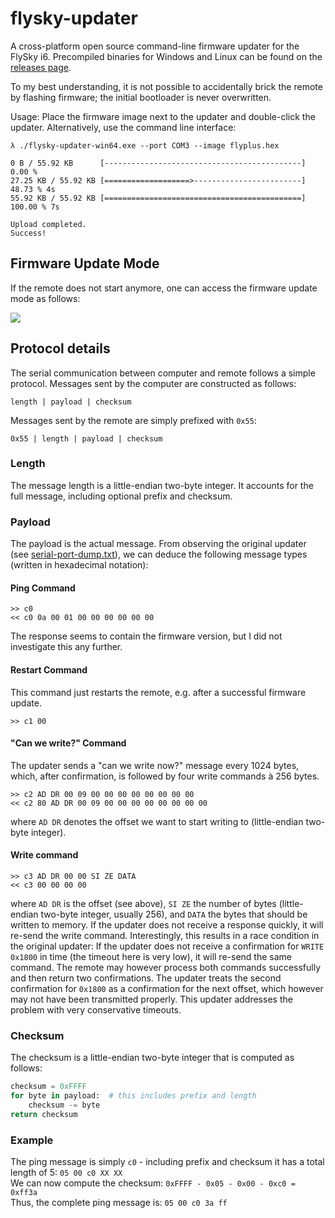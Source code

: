 # flysky-updater

A cross-platform open source command-line firmware updater for the FlySky i6.
Precompiled binaries for Windows and Linux can be found on the [releases page](https://github.com/mhils/flysky-updater/releases).

To my best understanding, it is not possible to accidentally brick the remote by flashing firmware; the initial bootloader is never overwritten.

Usage: Place the firmware image next to the updater and double-click the updater. Alternatively, use the command line interface:

```
λ ./flysky-updater-win64.exe --port COM3 --image flyplus.hex

0 B / 55.92 KB      [--------------------------------------------]   0.00 %
27.25 KB / 55.92 KB [===================>------------------------]  48.73 % 4s
55.92 KB / 55.92 KB [============================================] 100.00 % 7s

Upload completed.
Success!
```

## Firmware Update Mode

If the remote does not start anymore, one can access the firmware update mode as follows:

![](https://maximilianhils.com/upload/2016-02/i6firmwaremodepic.jpg)


## Protocol details

The serial communication between computer and remote follows a simple protocol.
Messages sent by the computer are constructed as follows:
```
length | payload | checksum
```
Messages sent by the remote are simply prefixed with `0x55`:
```
0x55 | length | payload | checksum
```

### Length
The message length is a little-endian two-byte integer. It accounts for the full message, including optional prefix and checksum.

### Payload
The payload is the actual message. From observing the original updater (see [serial-port-dump.txt](serial-port-dump.txt)), we can deduce the following message types (written in hexadecimal notation):

#### Ping Command
```
>> c0
<< c0 0a 00 01 00 00 00 00 00 00
```
The response seems to contain the firmware version, but I did not investigate this any further.

#### Restart Command
This command just restarts the remote, e.g. after a successful firmware update.
```
>> c1 00
```
#### "Can we write?" Command
The updater sends a "can we write now?" message every 1024 bytes, which, after confirmation, is followed by four write commands à 256 bytes.
```
>> c2 AD DR 00 09 00 00 00 00 00 00 00 00
<< c2 80 AD DR 00 09 00 00 00 00 00 00 00 00
```
where `AD DR` denotes the offset we want to start writing to (little-endian two-byte integer).

#### Write command
```
>> c3 AD DR 00 00 SI ZE DATA
<< c3 00 00 00 00
```
where `AD DR` is the offset (see above), `SI ZE` the number of bytes (little-endian two-byte integer, usually 256), and `DATA` the  bytes that should be written to memory.
If the updater does not receive a response quickly, it will re-send the write command. Interestingly, this results in a race condition in the original updater: If the updater does not receive a confirmation for `WRITE 0x1800` in time (the timeout here is very low), it will re-send the same command. The remote may however process both commands successfully and then return two confirmations. The updater treats the second confirmation for `0x1800` as a confirmation for the next offset, which however may not have been transmitted properly. This updater addresses the problem with very conservative timeouts.

### Checksum
The checksum is a little-endian two-byte integer that is computed as follows:
```python
checksum = 0xFFFF
for byte in payload:  # this includes prefix and length
	checksum -= byte
return checksum
```

### Example

The ping message is simply `c0` - including prefix and checksum it has a total length of 5: `05 00 c0 XX XX`  
We can now compute the checksum: `0xFFFF - 0x05 - 0x00 - 0xc0 = 0xff3a`  
Thus, the complete ping message is: `05 00 c0 3a ff`
